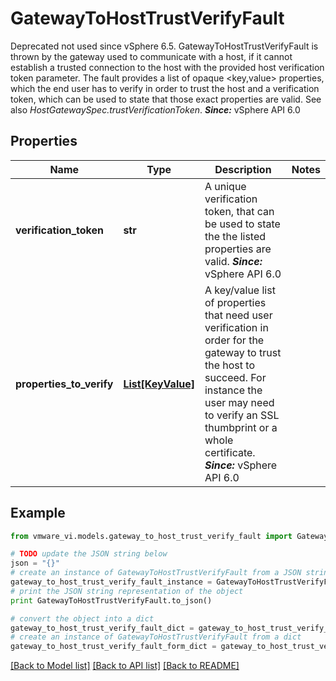 # GatewayToHostTrustVerifyFault

Deprecated not used since vSphere 6.5.  GatewayToHostTrustVerifyFault is thrown by the gateway used to communicate with a host, if it cannot establish a trusted connection to the host with the provided host verification token parameter.  The fault provides a list of opaque &lt;key,value&gt; properties, which the end user has to verify in order to trust the host and a verification token, which can be used to state that those exact properties are valid.  See also *HostGatewaySpec.trustVerificationToken*.  ***Since:*** vSphere API 6.0 

## Properties
Name | Type | Description | Notes
------------ | ------------- | ------------- | -------------
**verification_token** | **str** | A unique verification token, that can be used to state the the listed properties are valid.  ***Since:*** vSphere API 6.0  | 
**properties_to_verify** | [**List[KeyValue]**](KeyValue.md) | A key/value list of properties that need user verification in order for the gateway to trust the host to succeed.  For instance the user may need to verify an SSL thumbprint or a whole certificate.  ***Since:*** vSphere API 6.0  | 

## Example

```python
from vmware_vi.models.gateway_to_host_trust_verify_fault import GatewayToHostTrustVerifyFault

# TODO update the JSON string below
json = "{}"
# create an instance of GatewayToHostTrustVerifyFault from a JSON string
gateway_to_host_trust_verify_fault_instance = GatewayToHostTrustVerifyFault.from_json(json)
# print the JSON string representation of the object
print GatewayToHostTrustVerifyFault.to_json()

# convert the object into a dict
gateway_to_host_trust_verify_fault_dict = gateway_to_host_trust_verify_fault_instance.to_dict()
# create an instance of GatewayToHostTrustVerifyFault from a dict
gateway_to_host_trust_verify_fault_form_dict = gateway_to_host_trust_verify_fault.from_dict(gateway_to_host_trust_verify_fault_dict)
```
[[Back to Model list]](../README.md#documentation-for-models) [[Back to API list]](../README.md#documentation-for-api-endpoints) [[Back to README]](../README.md)


